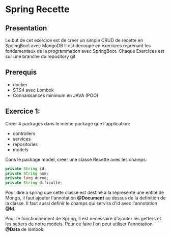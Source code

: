 # Spring Recette

## Presentation

Le but de cet exercice est de creer un simple CRUD de recette en SpeingBoot avec MongoDB
Il est decoupé en exercices reprenant les fondamentaux de la programmation avec SpringBoot.
Chaque Exercices est sur une branche du repository git

## Prerequis

- docker
- STS4 avec Lombok
- Connaissances minimum en JAVA (POO)

## Exercice 1:

Creer 4 packages dans le même package que l'application:
- controllers
- services
- repositories
- models
  
Dans le package model, creer une classe Recette avec les champs:
```java
private String id;
private String nom;
private long duree;
private String dificulte;
```

Pour dire a spring que cette classe est destiné a la representé une entité de Mongo, il faut ajouter l'annotation **@Document** au dessus de la definition de la classe. Il faut aussi definir le champs qui servira d'id avec l'annotation **@Id**.

Pour le fonctionnement de Spring, Il est necessaire d'ajouter les getters et les setters de notre models. Pour ce faire l'on peut utiliser l'annotation **@Data** de lombok.